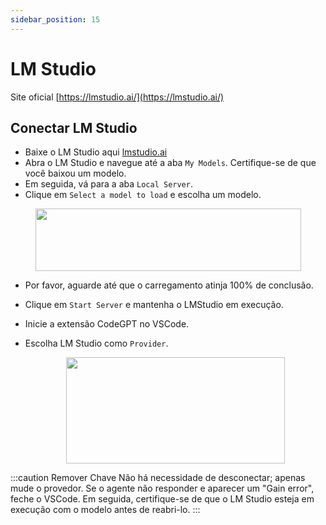 ```yaml
---
sidebar_position: 15
---
```


# LM Studio

Site oficial [https://lmstudio.ai/](https://lmstudio.ai/)

## Conectar LM Studio

- Baixe o LM Studio aqui [lmstudio.ai](https://lmstudio.ai/)
- Abra o LM Studio e navegue até a aba `My Models`. Certifique-se de que você baixou um modelo.
- Em seguida, vá para a aba `Local Server`.
- Clique em `Select a model to load` e escolha um modelo.

 <p align="center">
      <img width="425" height="100" src="https://github.com/davila7/code-gpt-docs/assets/37567214/4ef13a7b-0ba9-42cc-8644-4d7a93b5734a"/>
</p>

- Por favor, aguarde até que o carregamento atinja 100% de conclusão.
- Clique em `Start Server` e mantenha o LMStudio em execução.
- Inicie a extensão CodeGPT no VSCode.
- Escolha LM Studio como `Provider`.

   <p align="center">
  <img width="350" height="170" src="https://github.com/davila7/code-gpt-docs/assets/37567214/8bfeb19f-e4ce-4a79-b56d-37a7e8b9f5ac" />
</p>

:::caution Remover Chave
Não há necessidade de desconectar; apenas mude o provedor. Se o agente não responder e aparecer um "Gain error", feche o VSCode. Em seguida, certifique-se de que o LM Studio esteja em execução com o modelo antes de reabri-lo.
:::
